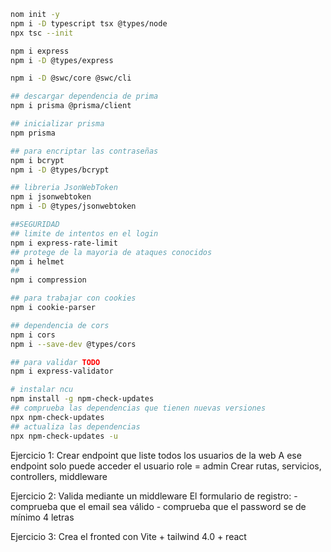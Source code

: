 ```bash
nom init -y 
npm i -D typescript tsx @types/node
npx tsc --init

npm i express
npm i -D @types/express

npm i -D @swc/core @swc/cli

## descargar dependencia de prima 
npm i prisma @prisma/client

## inicializar prisma 
npm prisma 

## para encriptar las contraseñas
npm i bcrypt
npm i -D @types/bcrypt

## libreria JsonWebToken
npm i jsonwebtoken
npm i -D @types/jsonwebtoken

##SEGURIDAD
## limite de intentos en el login
npm i express-rate-limit
## protege de la mayoria de ataques conocidos
npm i helmet
## 
npm i compression

## para trabajar con cookies
npm i cookie-parser

## dependencia de cors
npm i cors
npm i --save-dev @types/cors

## para validar TODO 
npm i express-validator

# instalar ncu 
npm install -g npm-check-updates
## comprueba las dependencias que tienen nuevas versiones
npx npm-check-updates
## actualiza las dependencias
npx npm-check-updates -u
```


Ejercicio 1:
    Crear endpoint que liste todos los usuarios de la web
    A ese endpoint solo puede acceder el usuario role = admin
    Crear rutas, servicios, controllers, middleware 

Ejercicio 2:
    Valida mediante un middleware
    El formulario de registro:
        - comprueba que el email sea válido
        - comprueba que el password se de mínimo 4 letras

Ejercicio 3:
    Crea el fronted con Vite + tailwind 4.0 + react